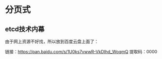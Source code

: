 # 分页式

## etcd技术内幕

由于网上资源不好找，所以放到百度云盘上面了：

链接：https://pan.baidu.com/s/1U0ks7vwwR-VkDIhd_WoqmQ 
提取码：0000 
